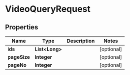 

# VideoQueryRequest


## Properties

Name | Type | Description | Notes
------------ | ------------- | ------------- | -------------
**ids** | **List&lt;Long&gt;** |  |  [optional]
**pageSize** | **Integer** |  |  [optional]
**pageNo** | **Integer** |  |  [optional]



